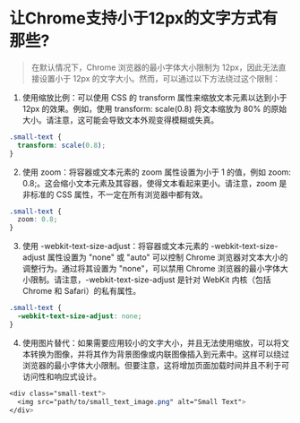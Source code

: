 # 让Chrome⽀持⼩于12px的⽂字⽅式有那些?

> 在默认情况下，Chrome 浏览器的最小字体大小限制为 12px，因此无法直接设置小于 12px 的文字大小。然而，可以通过以下方法绕过这个限制：

1. 使用缩放比例：可以使用 CSS 的 transform 属性来缩放文本元素以达到小于 12px 的效果。例如，使用 transform: scale(0.8) 将文本缩放为 80% 的原始大小。请注意，这可能会导致文本外观变得模糊或失真。

```css
.small-text {
  transform: scale(0.8);
}
```

2. 使用 zoom：将容器或文本元素的 zoom 属性设置为小于 1 的值，例如 zoom: 0.8;。这会缩小文本元素及其容器，使得文本看起来更小。请注意，zoom 是非标准的 CSS 属性，不一定在所有浏览器中都有效。

```css
.small-text {
  zoom: 0.8;
}
```

3. 使用 -webkit-text-size-adjust：将容器或文本元素的 -webkit-text-size-adjust 属性设置为 "none" 或 "auto" 可以控制 Chrome 浏览器对文本大小的调整行为。通过将其设置为 "none"，可以禁用 Chrome 浏览器的最小字体大小限制。请注意，-webkit-text-size-adjust 是针对 WebKit 内核（包括 Chrome 和 Safari）的私有属性。

```css
.small-text {
  -webkit-text-size-adjust: none;
}
```

4. 使用图片替代：如果需要应用较小的文字大小，并且无法使用缩放，可以将文本转换为图像，并将其作为背景图像或内联图像插入到元素中。这样可以绕过浏览器的最小字体大小限制。但要注意，这将增加页面加载时间并且不利于可访问性和响应式设计。

```css
<div class="small-text">
  <img src="path/to/small_text_image.png" alt="Small Text">
</div>
```